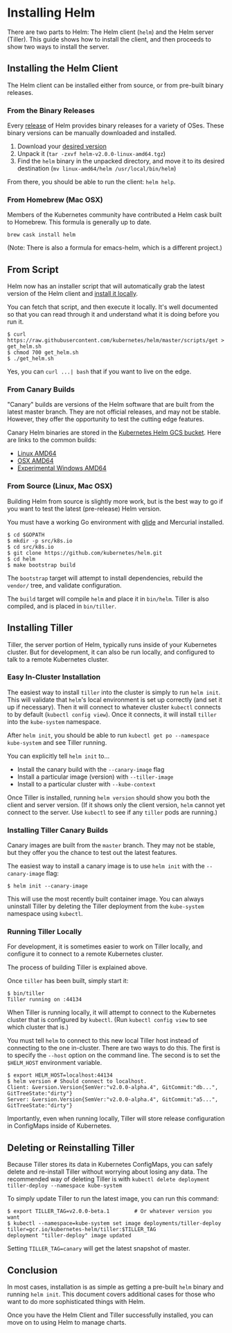 # Installing Helm

There are two parts to Helm: The Helm client (`helm`) and the Helm
server (Tiller). This guide shows how to install the client, and then
proceeds to show two ways to install the server.

## Installing the Helm Client

The Helm client can be installed either from source, or from pre-built binary
releases.

### From the Binary Releases

Every [release](https://github.com/kubernetes/helm/releases) of Helm
provides binary releases for a variety of OSes. These binary versions
can be manually downloaded and installed.

1. Download your [desired version](https://github.com/kubernetes/helm/releases)
2. Unpack it (`tar -zxvf helm-v2.0.0-linux-amd64.tgz`)
3. Find the `helm` binary in the unpacked directory, and move it to its
   desired destination (`mv linux-amd64/helm /usr/local/bin/helm`)

From there, you should be able to run the client: `helm help`.

### From Homebrew (Mac OSX)

Members of the Kubernetes community have contributed a Helm cask built to
Homebrew. This formula is generally up to date.

```
brew cask install helm
```

(Note: There is also a formula for emacs-helm, which is a different
project.)

## From Script

Helm now has an installer script that will automatically grab the latest version
of the Helm client and [install it locally](https://raw.githubusercontent.com/kubernetes/helm/master/scripts/get).

You can fetch that script, and then execute it locally. It's well documented so
that you can read through it and understand what it is doing before you run it.

```
$ curl https://raw.githubusercontent.com/kubernetes/helm/master/scripts/get > get_helm.sh
$ chmod 700 get_helm.sh
$ ./get_helm.sh
```

Yes, you can `curl ...| bash` that if you want to live on the edge.

### From Canary Builds

"Canary" builds are versions of the Helm software that are built from
the latest master branch. They are not official releases, and may not be
stable. However, they offer the opportunity to test the cutting edge
features.

Canary Helm binaries are stored in the [Kubernetes Helm GCS bucket](http://storage.googleapis.com/kubernetes-helm).
Here are links to the common builds:

- [Linux AMD64](http://storage.googleapis.com/kubernetes-helm/helm-canary-linux-amd64.tar.gz)
- [OSX AMD64](http://storage.googleapis.com/kubernetes-helm/helm-canary-darwin-amd64.tar.gz)
- [Experimental Windows AMD64](http://storage.googleapis.com/kubernetes-helm/helm-canary-windows-amd64.zip)

### From Source (Linux, Mac OSX)

Building Helm from source is slightly more work, but is the best way to
go if you want to test the latest (pre-release) Helm version.

You must have a working Go environment with
[glide](https://github.com/Masterminds/glide) and Mercurial installed.

```console
$ cd $GOPATH
$ mkdir -p src/k8s.io
$ cd src/k8s.io
$ git clone https://github.com/kubernetes/helm.git
$ cd helm
$ make bootstrap build
```

The `bootstrap` target will attempt to install dependencies, rebuild the
`vendor/` tree, and validate configuration.

The `build` target will compile `helm` and place it in `bin/helm`.
Tiller is also compiled, and is placed in `bin/tiller`.

## Installing Tiller

Tiller, the server portion of Helm, typically runs inside of your
Kubernetes cluster. But for development, it can also be run locally, and
configured to talk to a remote Kubernetes cluster.

### Easy In-Cluster Installation

The easiest way to install `tiller` into the cluster is simply to run
`helm init`. This will validate that `helm`'s local environment is set
up correctly (and set it up if necessary). Then it will connect to
whatever cluster `kubectl` connects to by default (`kubectl config
view`). Once it connects, it will install `tiller` into the
`kube-system` namespace.

After `helm init`, you should be able to run `kubectl get po --namespace
kube-system` and see Tiller running.

You can explicitly tell `helm init` to...

- Install the canary build with the `--canary-image` flag
- Install a particular image (version) with `--tiller-image`
- Install to a particular cluster with `--kube-context`

Once Tiller is installed, running `helm version` should show you both
the client and server version. (If it shows only the client version,
`helm` cannot yet connect to the server. Use `kubectl` to see if any
`tiller` pods are running.)

### Installing Tiller Canary Builds

Canary images are built from the `master` branch. They may not be
stable, but they offer you the chance to test out the latest features.

The easiest way to install a canary image is to use `helm init` with the
`--canary-image` flag:

```console
$ helm init --canary-image
```

This will use the most recently built container image. You can always
uninstall Tiller by deleting the Tiller deployment from the
`kube-system` namespace using `kubectl`.

### Running Tiller Locally

For development, it is sometimes easier to work on Tiller locally, and
configure it to connect to a remote Kubernetes cluster.

The process of building Tiller is explained above.

Once `tiller` has been built, simply start it:

```console
$ bin/tiller
Tiller running on :44134
```

When Tiller is running locally, it will attempt to connect to the
Kubernetes cluster that is configured by `kubectl`. (Run `kubectl config
view` to see which cluster that is.)

You must tell `helm` to connect to this new local Tiller host instead of
connecting to the one in-cluster. There are two ways to do this. The
first is to specify the `--host` option on the command line. The second
is to set the `$HELM_HOST` environment variable.

```console
$ export HELM_HOST=localhost:44134
$ helm version # Should connect to localhost.
Client: &version.Version{SemVer:"v2.0.0-alpha.4", GitCommit:"db...", GitTreeState:"dirty"}
Server: &version.Version{SemVer:"v2.0.0-alpha.4", GitCommit:"a5...", GitTreeState:"dirty"}
```

Importantly, even when running locally, Tiller will store release
configuration in ConfigMaps inside of Kubernetes.

## Deleting or Reinstalling Tiller

Because Tiller stores its data in Kubernetes ConfigMaps, you can safely
delete and re-install Tiller without worrying about losing any data. The
recommended way of deleting Tiller is with `kubectl delete deployment
tiller-deploy --namespace kube-system`

To simply update Tiller to run the latest image, you can run this
command:

```console
$ export TILLER_TAG=v2.0.0-beta.1        # Or whatever version you want
$ kubectl --namespace=kube-system set image deployments/tiller-deploy tiller=gcr.io/kubernetes-helm/tiller:$TILLER_TAG
deployment "tiller-deploy" image updated
```

Setting `TILLER_TAG=canary` will get the latest snapshot of master.

## Conclusion

In most cases, installation is as simple as getting a pre-built `helm` binary
and running `helm init`. This document covers additional cases for those
who want to do more sophisticated things with Helm.

Once you have the Helm Client and Tiller successfully installed, you can
move on to using Helm to manage charts.
